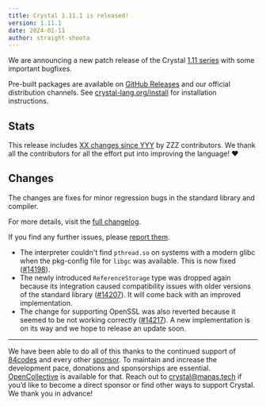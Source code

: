 ```yaml
---
title: Crystal 1.11.1 is released!
version: 1.11.1
date: 2024-01-11
author: straight-shoota
---
```

We are announcing a new patch release of the Crystal [1.11 series](2024/01/08/1.11.0-released/) with some important bugfixes.

Pre-built packages are available on [GitHub Releases](https://github.com/crystal-lang/crystal/releases/tag/1.11.1) and our official distribution channels.
See [crystal-lang.org/install](https://crystal-lang.org/install/) for installation instructions.

## Stats

This release includes [XX changes since YYY](https://github.com/crystal-lang/crystal/pulls?q=is%3Apr+milestone%3A1.11.1)
by ZZZ contributors. We thank all the contributors for all the effort put into
improving the language! ❤️

## Changes

The changes are fixes for minor regression bugs in the standard library and compiler.

For more details, visit the [full changelog](https://github.com/crystal-lang/crystal/releases/tag/1.11.1).

If you find any further issues, please [report them](https://github.com/crystal-lang/crystal/issues/).

- The interpreter couldn't find `pthread.so` on systems with a modern glibc when the pkg-config file for `libgc` was available. This is now fixed ([#14198]).
- The newly introduced `ReferenceStorage` type was dropped again because its integration caused compatibility issues with older versions of the standard library ([#14207]). It will come back with an improved implementation.
- The change for supporting OpenSSL was also reverted because it seemed to be not working correctly ([#14217]). A new implementation is on its way and we hope to release an update soon.

[#14198]: https://github.com/crystal-lang/crystal/pull/14198
[#14207]: https://github.com/crystal-lang/crystal/pull/14207
[#14217]: https://github.com/crystal-lang/crystal/pull/14217

---

We have been able to do all of this thanks to the continued support of [84codes](https://www.84codes.com/) and every other [sponsor](/sponsors).
To maintain and increase the development pace, donations and sponsorships are
essential. [OpenCollective](https://opencollective.com/crystal-lang) is
available for that. Reach out to [crystal@manas.tech](mailto:crystal@manas.tech)
if you’d like to become a direct sponsor or find other ways to support Crystal.
We thank you in advance!